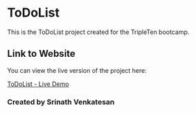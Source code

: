 # ToDoList

This is the ToDoList project created for the TripleTen bootcamp.

## Link to Website

You can view the live version of the project here:

[ToDoList - Live Demo](https://github.com/SrinathV3451/se_project_todo-app)

### Created by Srinath Venkatesan
